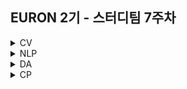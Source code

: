 ## EURON 2기 - 스터디팀 7주차
<details>
<summary>CV</summary>
<div markdown="1">       
  
  <br />
  
  | 주차 | 내용             | 발표자                               | 발표자료 |
| ---- | ---------------- | ------------------------------------ | -------- |
| 7    | cs231n 7주차     | 하수민, 최예은                       | [📚]()    |

<br />


## **Assignment**

### **📍 7주차 예습과제 (~4/25)**

1️⃣ CS231N 7강을 수강하고, 요약 및 정리한 내용을 깃허브에 업로드

2️⃣ (선택) 질문 사항이나 공유하고 싶은 내용 `Ewha-Euron/2022-1-Euron-CV` issue에 추가

**예습과제 제출 방법**

> 해당 파일을 master branch에 업로드하신 후 해당 master branch에서 pull request 를 진행해주세요.
> 

### **📍 6주차 복습과제 (~4/25)**

- [https://cs231n.github.io/assignments2021/assignment1/](https://cs231n.github.io/assignments2021/assignment1/)의 `Q5: Higher Level Representations: Image Features` 을 완료해주세요.
    
    1️⃣ `features.ipynb` 을 완료하신 후, `.py` 파일로 변환해서 제출해주세요. (모든 cell을 하나의 py 파일에 합쳐주세요)
    
    - 파일명: `features.py`

**복습과제 제출 방법**

> 해당 파일을 Week_7 branch에 업로드하신 후 해당 Week_7 branch에서 pull request 를 진행해주세요.
> 

## **Due**

- 7주차 예습과제
    - **4월 25일**까지 제출합니다.
- 6주차 복습과제
    - **4월 25일**까지 제출합니다.

  
</div>
</details>

<details>
<summary>NLP</summary>
<div markdown="1">       

| 주차 | 내용             | 발표자                               | 발표자료 |
| ---- | ---------------- | ------------------------------------ | -------- |
| 7    | cs224n 7주차     | 김나현, 조서영                 | [📚]()    |

## Assignment
  
### 📍 예습과제(~5/2)
  
1️⃣ CS224N 7강을 수강하고, 요약 및 정리한 내용을 깃허브에 업로드

2️⃣ (선택) 질문 사항이나 공유하고 싶은 내용 깃허브 issue에 추가
- 과제 제출 방법
    - 레포: (origin) Ewha-Euron/2022-1-Euron-NLP
    - issue 추가
        - 제목: [7주차] 질문 있습니다/~ 내용 공유합니다.
        - label:
            - 강의 내용 중 이해가 잘 되지 않는 부분 `question`
            - 강의에는 없지만 추가로 궁금한 사항 `question`
            - 강의에는 없지만 추가로 공유하고 싶은 내용 `share`

### 예습과제 제출 방법
  
> 해당 파일을 `master` branch에 업로드하신 후 해당 `master`  branch에서  `pull request` 를 진행해주세요.
  
- 과제 제출 방법
    - 레포: (origin) username/2022-1-Euron-Study-Assignments
    - 브랜치: `master`
    - 해당 주차 브랜치에 과제 업로드하고 Pull Request, 이때 label은 `예습과제`
  
### 📍 복습과제(~5/2)

1️⃣  아래 구글 드라이브에서 ipynb 파일을 다운받아 필사 과제를 진행해주시면 됩니다. 
  
  - [6주차 Language Model, Vanila RNN 실습](https://colab.research.google.com/drive/1WPKRI9j7StZ3kgOVdjntUwtn4RUjXXYo)

  
### 복습과제 제출 방법
  
> 해당 파일을 `Week_7` branch에 업로드하신 후 해당 `Week_6`  branch에서  `pull request` 를 진행해주세요.
  
- 과제 제출 방법
    - 레포: (origin) username/2022-1-Euron-Study-Assignments
    - 브랜치: `Week_7`
    - 해당 주차 브랜치에 과제 업로드하고 Pull Request, 이때 label은 `NLP` , `복습과제`
  

## Due
  
📍 **5월 2일**까지 제출합니다.   


</div>
</details>

<details>
<summary>DA</summary>
<div markdown="1">       

### 중간고사 휴식기간
  
### **📍 복습과제 (~4/18)**
  
1️⃣  [캐글 : 노래 인기도 예측](https://www.kaggle.com/code/yasserh/song-popularity-prediction-best-ml-models)을 필사한 뒤 새로운 방법론, 모델 등에 대해 추가적으로 조사하고 pdf/ipynb 형식으로 정리해주시기 바랍니다. 

  
  
**복습과제 제출 방법**

> 해당 파일을 Assignment 레포지토리 `Week_7` branch에 업로드하신 후 해당 `Week_7` branch에서 pull request를 진행해주세요.
> 
  
</div>
</details>



<details>
<summary>CP</summary>
<div markdown="1">       

<br />  

### 중간고사 휴식기간 
  
</div>
</details>

